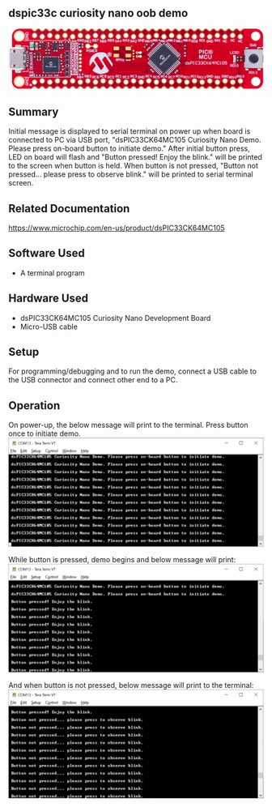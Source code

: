## dspic33c curiosity nano oob demo

![image](images\220920-MC16-PHOTO-EV88G73A-Front-Transparent.png)

## Summary
Initial message is displayed to serial terminal on power up when board is connected to PC via USB port, "dsPIC33CK64MC105 Curiosity Nano Demo. Please press on-board button to initiate demo."
After initial button press, LED on board will flash and "Button pressed! Enjoy the blink." will be printed to the screen when button is held. When button is not pressed, "Button not pressed... please press to observe blink." will be printed to serial terminal screen.

## Related Documentation
https://www.microchip.com/en-us/product/dsPIC33CK64MC105

## Software Used 
- A terminal program

## Hardware Used
- dsPIC33CK64MC105 Curiosity Nano Development Board
- Micro-USB cable

## Setup
For programming/debugging and to run the demo, connect a USB cable to the USB connector and connect other end to a PC. 


## Operation
On power-up, the below message will print to the terminal. Press button once to initiate demo. 
![image](images\welcome-33CK-c-nano.png)

While button is pressed, demo begins and below message will print:
![image](images\button-press-33CK-c-nano.png)

And when button is not pressed, below message will print to the terminal:
![image](images\no-press-33CK-c-nano.png)


